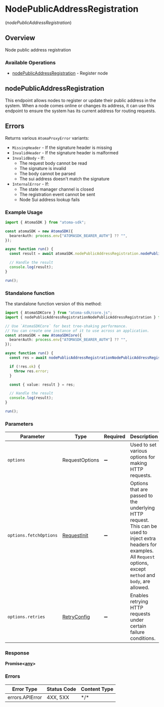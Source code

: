 # NodePublicAddressRegistration
(*nodePublicAddressRegistration*)

## Overview

Node public address registration

### Available Operations

* [nodePublicAddressRegistration](#nodepublicaddressregistration) - Register node

## nodePublicAddressRegistration

This endpoint allows nodes to register or update their public address in the system.
When a node comes online or changes its address, it can use this endpoint to ensure
the system has its current address for routing requests.

## Errors

Returns various `AtomaProxyError` variants:
* `MissingHeader` - If the signature header is missing
* `InvalidHeader` - If the signature header is malformed
* `InvalidBody` - If:
  - The request body cannot be read
  - The signature is invalid
  - The body cannot be parsed
  - The sui address doesn't match the signature
* `InternalError` - If:
  - The state manager channel is closed
  - The registration event cannot be sent
  - Node Sui address lookup fails

### Example Usage

```typescript
import { AtomaSDK } from "atoma-sdk";

const atomaSDK = new AtomaSDK({
  bearerAuth: process.env["ATOMASDK_BEARER_AUTH"] ?? "",
});

async function run() {
  const result = await atomaSDK.nodePublicAddressRegistration.nodePublicAddressRegistration();

  // Handle the result
  console.log(result);
}

run();
```

### Standalone function

The standalone function version of this method:

```typescript
import { AtomaSDKCore } from "atoma-sdk/core.js";
import { nodePublicAddressRegistrationNodePublicAddressRegistration } from "atoma-sdk/funcs/nodePublicAddressRegistrationNodePublicAddressRegistration.js";

// Use `AtomaSDKCore` for best tree-shaking performance.
// You can create one instance of it to use across an application.
const atomaSDK = new AtomaSDKCore({
  bearerAuth: process.env["ATOMASDK_BEARER_AUTH"] ?? "",
});

async function run() {
  const res = await nodePublicAddressRegistrationNodePublicAddressRegistration(atomaSDK);

  if (!res.ok) {
    throw res.error;
  }

  const { value: result } = res;

  // Handle the result
  console.log(result);
}

run();
```

### Parameters

| Parameter                                                                                                                                                                      | Type                                                                                                                                                                           | Required                                                                                                                                                                       | Description                                                                                                                                                                    |
| ------------------------------------------------------------------------------------------------------------------------------------------------------------------------------ | ------------------------------------------------------------------------------------------------------------------------------------------------------------------------------ | ------------------------------------------------------------------------------------------------------------------------------------------------------------------------------ | ------------------------------------------------------------------------------------------------------------------------------------------------------------------------------ |
| `options`                                                                                                                                                                      | RequestOptions                                                                                                                                                                 | :heavy_minus_sign:                                                                                                                                                             | Used to set various options for making HTTP requests.                                                                                                                          |
| `options.fetchOptions`                                                                                                                                                         | [RequestInit](https://developer.mozilla.org/en-US/docs/Web/API/Request/Request#options)                                                                                        | :heavy_minus_sign:                                                                                                                                                             | Options that are passed to the underlying HTTP request. This can be used to inject extra headers for examples. All `Request` options, except `method` and `body`, are allowed. |
| `options.retries`                                                                                                                                                              | [RetryConfig](../../lib/utils/retryconfig.md)                                                                                                                                  | :heavy_minus_sign:                                                                                                                                                             | Enables retrying HTTP requests under certain failure conditions.                                                                                                               |

### Response

**Promise\<[any](../../models/.md)\>**

### Errors

| Error Type      | Status Code     | Content Type    |
| --------------- | --------------- | --------------- |
| errors.APIError | 4XX, 5XX        | \*/\*           |